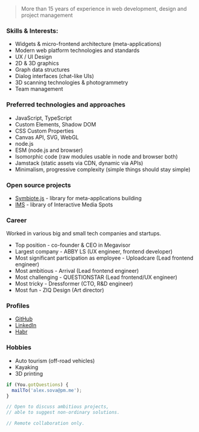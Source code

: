 > More than 15 years of experience in web development, design and project management
### Skills & Interests:
- Widgets & micro-frontend architecture (meta-applications)
- Modern web platform technologies and standards
- UX / UI Design
- 2D & 3D graphics
- Graph data structures
- Dialog interfaces (chat-like UIs)
- 3D scanning technologies & photogrammetry
- Team management

### Preferred technologies and approaches
- JavaScript, TypeScript 
- Custom Elements, Shadow DOM
- CSS Custom Properties
- Canvas API, SVG, WebGL
- node.js
- ESM (node.js and browser)
- Isomorphic code (raw modules usable in node and browser both)
- Jamstack (static assets via CDN, dynamic via APIs)
- Minimalism, progressive complexity (simple things should stay simple)

### Open source projects
- [Symbiote.js](https://symbiotejs.org/) - library for meta-applications building
- [IMS](https://github.com/jam-do/interactive-media-spots) - library of Interactive Media Spots

### Career
Worked in various big and small tech companies and startups.
- Top position - co-founder & CEO in Megavisor
- Largest company - ABBY LS (UX engineer, frontend developer)
- Most significant participation as employee - Uploadcare (Lead frontend engineer)
- Most ambitious - Arrival (Lead frontend engineer)
- Most challenging - QUESTIONSTAR (Lead frontend/UX engineer)
- Most tricky - Dressformer (CTO, R&D engineer)
- Most fun - ZIQ Design (Art director)

### Profiles
- [GitHub](https://github.com/foxeyes)
- [LinkedIn](https://www.linkedin.com/in/sergey-matiyasevich-alex-sova/)
- [Habr](https://habr.com/en/users/i360u/)
### Hobbies
- Auto tourism (off-road vehicles)
- Kayaking
- 3D printing

```js
if (You.gotQuestions) {
  mailTo('alex.sova@pm.me');
}

// Open to discuss ambitious projects, 
// able to suggest non-ordinary solutions.

// Remote collaboration only.
```

